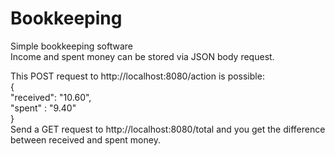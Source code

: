 # Bookkeeping
Simple bookkeeping software<br/>
Income and spent money can be stored via JSON body request.<br/>

This POST request to http://localhost:8080/action is possible:<br/>
{<br/>
"received": "10.60",<br/>
"spent" : "9.40"<br/>
}<br/>
Send a GET request to http://localhost:8080/total and you get the difference between received and spent money.

